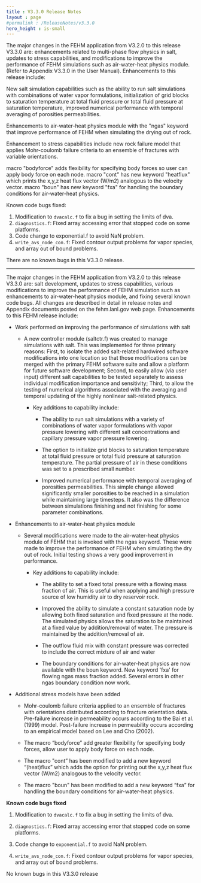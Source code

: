 ```yaml
---
title : V3.3.0 Release Notes
layout : page
#permalink : /ReleaseNotes/v3.3.0
hero_height : is-small
---
```


The major changes in the FEHM application from V3.2.0 to this release V3.3.0 are: enhancements related to multi-phase flow physics in salt, updates to stress capabilities, and modifications to improve the performance of FEHM simulations such as air-water-heat physics module. (Refer to Appendix V3.3.0 in the User Manual). Enhancements to this release include:

New salt simulation capabilities such as the ability to run salt simulations with combinations of water vapor formulations, initialization of grid blocks to saturation temperature at total fluid pressure or total fluid pressure at saturation temperature, improved numerical performance with temporal averaging of porosities permeabilities.

Enhancements to air-water-heat physics module with the "ngas" keyword that improve performance of FEHM when simulating the drying out of rock.

Enhancement to stress capabilities include new rock failure model that applies Mohr-coulomb failure criteria to an ensemble of fractures with variable orientations.

macro "bodyforce" adds flexibility for specifying body forces so user can apply body force on each node.
macro "cont" has new keyword "heatflux" which prints the x,y,z heat flux vector (W/m2) analogous to the velocity vector.
macro "boun" has new keyword "fxa" for handling the boundary conditions for air-water-heat physics.

Known code bugs fixed:

1. Modification to ``dvacalc.f`` to fix a bug in setting the limits of dva.
2. ``diagnostics.f``: Fixed array accessing error that stopped code on some platforms.
3. Code change to exponential.f to avoid NaN problem.
4. ``write_avs_node_con.f``: Fixed contour output problems for vapor species, and array out of bound problems.

There are no known bugs in this V3.3.0 release.

----------------------------------

The major changes in the FEHM application from V3.2.0 to this release V3.3.0 are: salt development, updates to stress capabilities, various modifications to improve the performance of FEHM simulation such as enhancements to air-water-heat physics module, and fixing several known code bugs. All changes are described in detail in release notes and Appendix documents posted on the fehm.lanl.gov web page. Enhancements to this FEHM release include:

* Work performed on improving the performance of simulations with salt

  * A new controller module (saltctr.f) was created to manage simulations with salt. This was implemented for three primary reasons: First, to isolate the added salt-related hardwired software modifications into one location so that those modifications can be merged with the primary FEHM software suite and allow a platform for future software development; Second, to easily allow (via user input) different salt capabilities to be tested separately to assess individual modification importance and sensitivity; Third, to allow the testing of numerical algorithms associated with the averaging and temporal updating of the highly nonlinear salt-related physics.

    * Key additions to capability include:

      * The ability to run salt simulations with a variety of combinations of water vapor formulations with vapor pressure lowering with different salt concentrations and capillary pressure vapor pressure lowering.

      * The option to initialize grid blocks to saturation temperature at total fluid pressure or total fluid pressure at saturation temperature. The partial pressure of air in these conditions was set to a prescribed small number.

      * Improved numerical performance with temporal averaging of porosities permeabilities. This simple change allowed significantly smaller porosities to be reached in a simulation while maintaining large timesteps. It also was the difference between simulations finishing and not finishing for some parameter combinations.

* Enhancements to air-water-heat physics module

  * Several modifications were made to the air-water-heat physics module of FEHM that is invoked with the ngas keyword. These were made to improve the performance of FEHM when simulating the dry out of rock. Initial testing shows a very good improvement in performance.

    * Key additions to capability include:

      * The ability to set a fixed total pressure with a flowing mass fraction of air. This is useful when applying and high pressure source of low humidity air to dry reservoir rock.

      * Improved the ability to simulate a constant saturation node by allowing both fixed saturation and fixed pressure at the node. The simulated physics allows the saturation to be maintained at a fixed value by addition/removal of water. The pressure is maintained by the addition/removal of air.

      * The outflow fluid mix with constant pressure was corrected to include the correct mixture of air and water

      * The boundary conditions for air-water-heat physics are now available with the boun keyword. New keyword 'fxa' for flowing ngas mass fraction added. Several errors in other ngas boundary condition now work.

* Additional stress models have been added

  * Mohr-coulomb failure criteria applied to an ensemble of fractures with orientations distributed according to fracture orientation data. Pre-failure increase in permeability occurs according to the Bai et al. (1999) model. Post-failure increase in permeability occurs according to an empirical model based on Lee and Cho (2002).

  * The macro “bodyforce” add greater flexibility for specifying body forces, allow user to apply body force on each node.

  * The macro "cont” has been modified to add a new keyword “(heat)flux” which adds the option for printing out the x,y,z heat flux vector (W/m2) analogous to the velocity vector.

  * The macro "boun" has been modified to add a new keyword “fxa” for handling the boundary conditions for air-water-heat physics.


**Known code bugs fixed**

1. Modification to ``dvacalc.f`` to fix a bug in setting the limits of dva.

2. ``diagnostics.f``: Fixed array accessing error that stopped code on some platforms.

3. Code change to ``exponential.f`` to avoid NaN problem.

4. ``write_avs_node_con.f``: Fixed contour output problems for vapor species, and array out of bound problems.

No known bugs in this V3.3.0 release